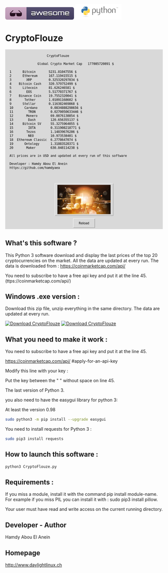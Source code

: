 ![Awesome](awesome.svg) ![Python](python.png)  

# CryptoFlouze

![Screenshot](screenshot.png)

## What's this software ?  

This Python 3 software download and display the last prices of the top 20 cryptocurrencies on the market.
All the data are updated at every run.
The data is downloaded from : https://coinmarketcap.com/api/

You need to subscribe to have a free api key and put it at the line 45. (ttps://coinmarketcap.com/api/)

## Windows .exe version :

Download this zip file, unzip everything in the same directory.
The data are updated at every run.

[![Download CryptoFlouze](https://img.shields.io/sourceforge/dm/cryptoflouze.svg)](https://sourceforge.net/projects/cryptoflouze/files/latest/download)
[![Download CryptoFlouze](https://a.fsdn.com/con/app/sf-download-button)](https://sourceforge.net/projects/cryptoflouze/files/latest/download)

## What you need to make it work :  

You need to subscribe to have a free api key and put it at the line 45. 


https://coinmarketcap.com/api/ #apply-for-an-api-key 

Modify this line with your key :

Put the key between the " " without space on line 45.


The last version of Python 3.

you also need to have the easygui library for python 3:

At least the version 0.98

```sh
sudo python3 -m pip install --upgrade easygui 
```

You need to install requests for Python 3 :


```sh
sudo pip3 install requests 
```

## How to launch this software :  

```sh
python3 CryptoFlouze.py
```  

## Requirements :

If you miss a module, install it with the command pip install module-name. For example if you miss PIL you can install it with : sudo pip3 install pillow.

Your user must have read and write access on the current running 
directory.


## Developer - Author

Hamdy Abou El Anein

## Homepage

http://www.daylightlinux.ch 
